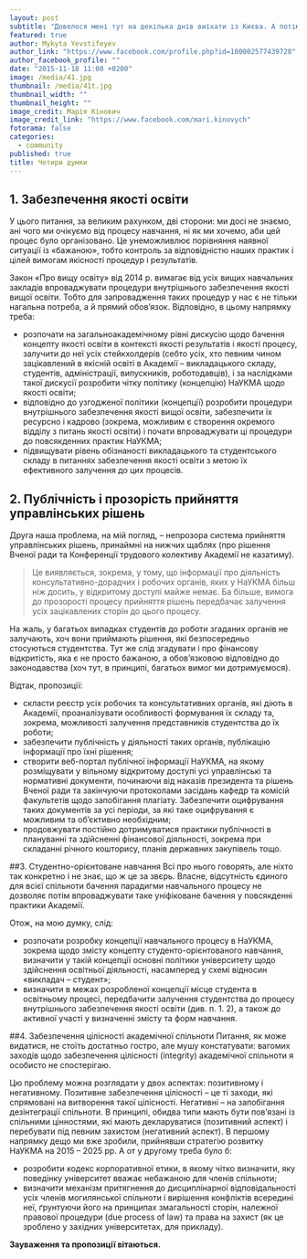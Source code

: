 ```yaml
---
layout: post
subtitle: "Довелося мені тут на декілька днів виїхати із Києва. А потім я приїхав і спробував підсумувати дещо, що мені думалося в (не так) далеких краях про Академію і про те, що нам усім потрібно з нею (в ній) зробити. Вийшли чотири думки. Ділюся."
featured: true
author: Mykyta Yevstifeyev
author_link: "https://www.facebook.com/profile.php?id=100002577439728"
author_facebook_profile: ""
date: "2015-11-18 11:00 +0200"
image: /media/41.jpg
thumbnail: /media/41t.jpg
thumbnail_width: ""
thumbnail_height: ""
image_credit: Марія Кінович
image_credit_link: "https://www.facebook.com/mari.kinovych"
fotorama: false
categories: 
  - community
published: true
title: Чотири думки
---
```





## 1. Забезпечення якості освіти
У цього питання, за великим рахунком, дві сторони: ми досі не знаємо, ані чого ми очікуємо від процесу навчання, ні як ми хочемо, аби цей процес було організовано. Це унеможливлює порівняння наявної ситуації із «бажаною», тобто контроль за відповідністю наших практик і цілей вимогам якісності процедур і результатів.  

Закон «Про вищу освіту» від 2014 р. вимагає від усіх вищих навчальних закладів впроваджувати процедури внутрішнього забезпечення якості вищої освіти. Тобто для запровадження таких процедур у нас є не тільки нагальна потреба, а й прямий обов’язок. Відповідно, в цьому напрямку треба:  

- розпочати на загальноакадемічному рівні дискусію щодо бачення концепту якості освіти в контексті якості результатів і якості процесу, залучити до неї усіх стейкхолдерів (себто усіх, хто певним чином зацікавлений в якісній освіті в Академії – викладацького складу, студентів, адміністрації, випускників, роботодавців), і за наслідками такої дискусії розробити чітку політику (концепцію) НаУКМА щодо якості освіти;  
- відповідно до узгодженої політики (концепції) розробити процедури внутрішнього забезпечення якості вищої освіти, забезпечити їх ресурсно і кадрово (зокрема, можливим є створення окремого відділу з питань якості освіти) і почати впроваджувати ці процедури до повсякденних практик НаУКМА;  
- підвищувати рівень обізнаності викладацького та студентського складу в питаннях забезпечення якості освіти з метою їх ефективного залучення до цих процесів.  

## 2. Публічність і прозорість прийняття управлінських рішень
Друга наша проблема, на мій погляд, – непрозора система прийняття управлінських рішень, принаймні на нижчих щаблях (про рішення Вченої ради та Конференції трудового колективу Академії не казатиму). 

> Це виявляється, зокрема, у тому, що інформації про діяльність консультативно-дорадчих і робочих органів, яких у НаУКМА більш ніж досить, у відкритому доступі майже немає. Ба більше, вимога до прозорості процесу прийняття рішень передбачає залучення усіх зацікавлених сторін до цього процесу.

На жаль, у багатьох випадках студентів до роботи згаданих органів не залучають, хоч вони приймають рішення, які безпосередньо стосуються студентства. Тут же слід згадувати і про фінансову відкритість, яка є не просто бажаною, а обов’язковою відповідно до законодавства (хоч тут, в принципі, багатьох вимог ми дотримуємося).

Відтак, пропозиції:  

- скласти реєстр усіх робочих та консультативних органів, які діють в Академії, проаналізувати особливості формування їх складу та, зокрема, можливості залучення представників студентства до їх роботи;  
- забезпечити публічність у діяльності таких органів, публікацію інформації про їхні рішення;  
- створити веб-портал публічної інформації НаУКМА, на якому розміщувати у вільному відкритому доступі усі управлінські та нормативні документи, починаючи від наказів президента та рішень Вченої ради та закінчуючи протоколами засідань кафедр та комісій факультетів щодо запобігання плагіату. Забезпечити оцифрування таких документів за усі періоди, за які таке оцифрування є можливим та об’єктивно необхідним;  
- продовжувати постійно дотримуватися практики публічності в плануванні та здійсненні фінансової діяльності, зокрема при складанні річного кошторису, планів державних закупівель тощо.  

##3. Студентно-орієнтоване навчання
Всі про нього говорять, але ніхто так конкретно і не знає, що ж це за звєрь. Власне, відсутність єдиного для всієї спільноти бачення парадигми навчального процесу не дозволяє потім впроваджувати таке уніфіковане бачення у повсякденні практики Академії.

Отож, на мою думку, слід:  

- розпочати розробку концепції навчального процесу в НаУКМА, зокрема щодо змісту концепту студенто-орієнтованого навчання, визначити у такій концепції основні політики університету щодо здійснення освітньої діяльності, насамперед у схемі відносин «викладач – студент»;  
- визначити в межах розробленої концепції місце студента в освітньому процесі, передбачити залучення студентства до процесу внутрішнього забезпечення якості освіти (див. п. 1. 2), а також до активної участі у визначенні змісту та форм навчання.  

##4. Забезпечення цілісності академічної спільноти
Питання, як може видатися, не стоїть достатньо гостро, але мушу констатувати: вагомих заходів щодо забезпечення цілісності (integrity) академічної спільноти я особисто не спостерігаю.  

Цю проблему можна розглядати у двох аспектах: позитивному і негативному. Позитивне забезпечення цілісності – це ті заходи, які спрямовані на витворення такої цілісності. Негативні – на запобігання дезінтеграції спільноти. В принципі, обидва типи мають бути пов’язані із спільними цінностями, які мають декларуватися (позитивний аспект) і перебувати під певним захистом (негативний аспект). В першому напрямку дещо ми вже зробили, прийнявши стратегію розвитку НаУКМА на 2015 – 2025 рр. А от у другому треба було б:  

- розробити кодекс корпоративної етики, в якому чітко визначити, яку поведінку університет вважає небажаною для членів спільноти;  
- визначити механізм притягнення до дисциплінарної відповідальності усіх членів могилянської спільноти і вирішення конфліктів всередині неї, ґрунтуючи його на принципах змагальності сторін, належної правової процедури (due process of law) та права на захист (як це зроблено у західних університетах, для прикладу).  

**Зауваження та пропозиції вітаються.**
